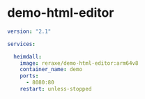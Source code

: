 # demo-html-editor

```yml
version: "2.1"

services:

  heimdall:
    image: reraxe/demo-html-editor:arm64v8
    container_name: demo
    ports:
      - 8080:80
    restart: unless-stopped
```
